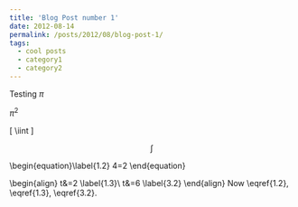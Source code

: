 ```yaml
---
title: 'Blog Post number 1'
date: 2012-08-14
permalink: /posts/2012/08/blog-post-1/
tags:
  - cool posts
  - category1
  - category2
---
```


Testing
$\pi$

$\pi^2$

\[
  \iint
\]

$$\int$$

\begin{equation}\label{1.2}
4=2
\end{equation}

\begin{align}
t&=2 \label{1.3}\\
t&=6 \label{3.2}
\end{align}
Now \eqref{1.2}, \eqref{1.3},  \eqref{3.2}.